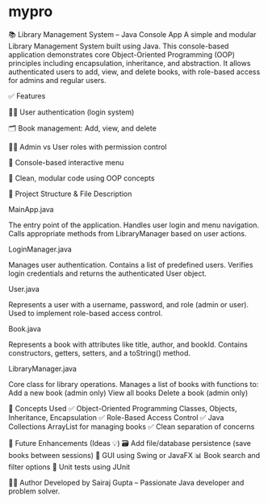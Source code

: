 # mypro

📚 Library Management System – Java Console App
A simple and modular Library Management System built using Java. This console-based application demonstrates core Object-Oriented Programming (OOP) principles including encapsulation, inheritance, and abstraction. It allows authenticated users to add, view, and delete books, with role-based access for admins and regular users.





✅ Features

🧑‍💻 User authentication (login system)

🗂️ Book management: Add, view, and delete

🧑‍⚖️ Admin vs User roles with permission control

🔁 Console-based interactive menu

🧩 Clean, modular code using OOP concepts

📁 Project Structure & File Description

MainApp.java

The entry point of the application.
Handles user login and menu navigation.
Calls appropriate methods from LibraryManager based on user actions.

LoginManager.java

Manages user authentication.
Contains a list of predefined users.
Verifies login credentials and returns the authenticated User object.

User.java

Represents a user with a username, password, and role (admin or user).
Used to implement role-based access control.

Book.java

Represents a book with attributes like title, author, and bookId.
Contains constructors, getters, setters, and a toString() method.

LibraryManager.java

Core class for library operations.
Manages a list of books with functions to:
Add a new book (admin only)
View all books
Delete a book (admin only)


🧠 Concepts Used ✅ Object-Oriented Programming Classes, Objects, Inheritance, Encapsulation ✅ Role-Based Access Control ✅ Java Collections ArrayList for managing books ✅ Clean separation of concerns

🔧 Future Enhancements (Ideas 💡) 🗃️ Add file/database persistence (save books between sessions) 🎨 GUI using Swing or JavaFX 📊 Book search and filter options 🧪 Unit tests using JUnit

🙋‍♂️ Author Developed by Sairaj Gupta – Passionate Java developer and problem solver.

